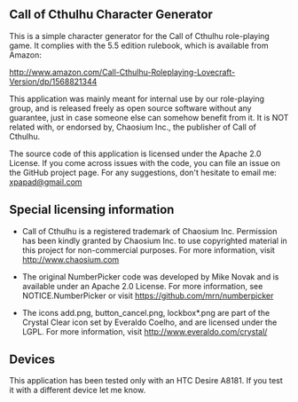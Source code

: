 Call of Cthulhu Character Generator
-------

This is a simple character generator for the Call of Cthulhu role-playing game.
It complies with the 5.5 edition rulebook, which is available from Amazon:

 http://www.amazon.com/Call-Cthulhu-Roleplaying-Lovecraft-Version/dp/1568821344

This application was mainly meant for internal use by our role-playing group,
and is released freely as open source software without any guarantee, just in 
case someone else can somehow benefit from it. It is NOT related with, or endorsed
by, Chaosium Inc., the publisher of Call of Cthulhu. 

The source code of this application is licensed under the Apache 2.0 License.
If you come across issues with the code, you can file an issue on the GitHub
project page. For any suggestions, don't hesitate to email me: xpapad@gmail.com

## Special licensing information

* Call of Cthulhu is a registered trademark of Chaosium Inc. Permission has
been kindly granted by Chaosium Inc. to use copyrighted material in this project
for non-commercial purposes. For more information, visit http://www.chaosium.com

* The original NumberPicker code was developed by Mike Novak and is available
under an Apache 2.0 License. For more information, see NOTICE.NumberPicker or
visit https://github.com/mrn/numberpicker

* The icons add.png, button\_cancel.png, lockbox\*.png are part of the Crystal 
Clear icon set by Everaldo Coelho, and are licensed under the LGPL. For more
information, visit http://www.everaldo.com/crystal/

## Devices

This application has been tested only with an HTC Desire A8181. If you test it
with a different device let me know.

